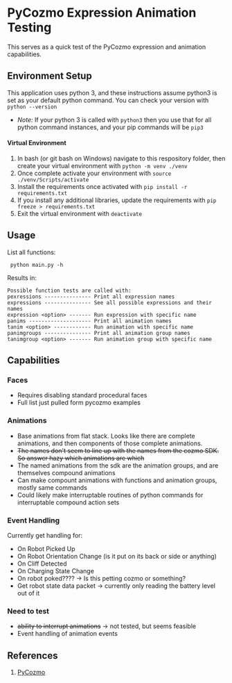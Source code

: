 # PyCozmo Expression Animation Testing

This serves as a quick test of the PyCozmo expression and animation capabilities.

## Environment Setup
This application uses python 3, and these instructions assume python3 is set as your default python command. You can check your version with ```python --version```

- *Note:* If your python 3 is called with ```python3``` then you use that for all python command instances, and your pip commands will be ```pip3```

#### Virtual Environment
1. In bash (or git bash on Windows) navigate to this respository folder, then create your virtual environment with ```python -m venv ./venv```
2. Once complete activate your environment with ```source ./venv/Scripts/activate```
3. Install the requirements once activated with ```pip install -r requirements.txt```
4. If you install any additional libraries, update the requirements with ```pip freeze > requirements.txt```
5. Exit the virtual environment with ```deactivate```

## Usage
List all functions:

``` python main.py -h```

Results in:
```
Possible function tests are called with:
pexressions --------------- Print all expression names
expressions --------------- See all possible expressions and their names
expression <option> ------- Run expression with specific name
panims -------------------- Print all animation names
tanim <option> ------------ Run animation with specific name
panimgroups --------------- Print all animation group names
tanimgroup <option> ------- Run animation group with specific name
```

## Capabilities

### Faces
- Requires disabling standard procedural faces
- Full list just pulled form pycozmo examples

### Animations
- Base animations from flat stack. Looks like there are complete animations, and then components of those complete animations.
- ~~The names don't seem to line up with the names from the cozmo SDK. So answer hazy which animations are which~~
- The named animations from the sdk are the animation groups, and are themselves compound animations
- Can make compount animations with functions and animation groups, mostly same commands
- Could likely make interruptable routines of python commands for interruptable compound action sets

### Event Handling
Currently get handling for:

- On Robot Picked Up
- On Robot Orientation Change (is it put on its back or side or anything)
- On Cliff Detected
- On Charging State Change
- On robot poked???? -> Is this petting cozmo or something?
- Get robot state data packet -> currently only reading the battery level out of it

### Need to test
- ~~ability to interrupt animations~~ -> not tested, but seems feasible
- Event handling of animation events

## References
1. [PyCozmo](https://github.com/zayfod/pycozmo)